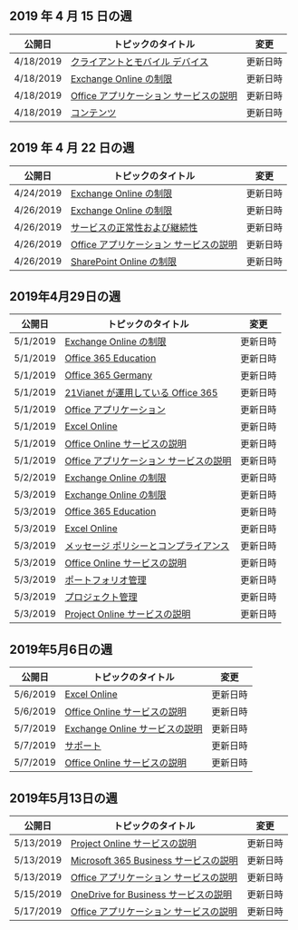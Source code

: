 <!-- This file is generated automatically each week. Changes made to this file will be overwritten.-->




## <a name="week-of-april-15-2019"></a>2019 年 4 月 15 日の週


| 公開日 |トピックのタイトル | 変更 |
|------|------------|--------|
| 4/18/2019 | [クライアントとモバイル デバイス](/Office365/ServiceDescriptions/exchange-online-service-description/clients-and-mobile-devices) | 更新日時 |
| 4/18/2019 | [Exchange Online の制限](/Office365/ServiceDescriptions/exchange-online-service-description/exchange-online-limits) | 更新日時 |
| 4/18/2019 | [Office アプリケーション サービスの説明](/Office365/ServiceDescriptions/office-applications-service-description/office-applications-service-description) | 更新日時 |
| 4/18/2019 | [コンテンツ](/Office365/ServiceDescriptions/sharepoint-online-service-description/content) | 更新日時 |


## <a name="week-of-april-22-2019"></a>2019 年 4 月 22 日の週


| 公開日 |トピックのタイトル | 変更 |
|------|------------|--------|
| 4/24/2019 | [Exchange Online の制限](/Office365/ServiceDescriptions/exchange-online-service-description/exchange-online-limits) | 更新日時 |
| 4/26/2019 | [Exchange Online の制限](/Office365/ServiceDescriptions/exchange-online-service-description/exchange-online-limits) | 更新日時 |
| 4/26/2019 | [サービスの正常性および継続性](/Office365/ServiceDescriptions/office-365-platform-service-description/service-health-and-continuity) | 更新日時 |
| 4/26/2019 | [Office アプリケーション サービスの説明](/Office365/ServiceDescriptions/office-applications-service-description/office-applications-service-description) | 更新日時 |
| 4/26/2019 | [SharePoint Online の制限](/Office365/ServiceDescriptions/sharepoint-online-service-description/sharepoint-online-limits) | 更新日時 |


## <a name="week-of-april-29-2019"></a>2019年4月29日の週


| 公開日 |トピックのタイトル | 変更 |
|------|------------|--------|
| 5/1/2019 | [Exchange Online の制限](/Office365/ServiceDescriptions/exchange-online-service-description/exchange-online-limits) | 更新日時 |
| 5/1/2019 | [Office 365 Education](/Office365/ServiceDescriptions/office-365-platform-service-description/office-365-education) | 更新日時 |
| 5/1/2019 | [Office 365 Germany](/Office365/ServiceDescriptions/office-365-platform-service-description/office-365-germany) | 更新日時 |
| 5/1/2019 | [21Vianet が運用している Office 365](/Office365/ServiceDescriptions/office-365-platform-service-description/office-365-operated-by-21vianet) | 更新日時 |
| 5/1/2019 | [Office アプリケーション](/Office365/ServiceDescriptions/office-applications-service-description/office-applications) | 更新日時 |
| 5/1/2019 | [Excel Online](/Office365/ServiceDescriptions/office-online-service-description/excel-online) | 更新日時 |
| 5/1/2019 | [Office Online サービスの説明](/Office365/ServiceDescriptions/office-online-service-description/office-online-service-description) | 更新日時 |
| 5/1/2019 | [Office アプリケーション サービスの説明](/Office365/ServiceDescriptions/office-applications-service-description/office-applications-service-description) | 更新日時 |
| 5/2/2019 | [Exchange Online の制限](/Office365/ServiceDescriptions/exchange-online-service-description/exchange-online-limits) | 更新日時 |
| 5/3/2019 | [Exchange Online の制限](/Office365/ServiceDescriptions/exchange-online-service-description/exchange-online-limits) | 更新日時 |
| 5/3/2019 | [Office 365 Education](/Office365/ServiceDescriptions/office-365-platform-service-description/office-365-education) | 更新日時 |
| 5/3/2019 | [Excel Online](/Office365/ServiceDescriptions/office-online-service-description/excel-online) | 更新日時 |
| 5/3/2019 | [メッセージ ポリシーとコンプライアンス](/Office365/ServiceDescriptions/exchange-online-service-description/message-policy-and-compliance) | 更新日時 |
| 5/3/2019 | [Office Online サービスの説明](/Office365/ServiceDescriptions/office-online-service-description/office-online-service-description) | 更新日時 |
| 5/3/2019 | [ポートフォリオ管理](/Office365/ServiceDescriptions/project-online-service-description/portfolio-management) | 更新日時 |
| 5/3/2019 | [プロジェクト管理](/Office365/ServiceDescriptions/project-online-service-description/project-management) | 更新日時 |
| 5/3/2019 | [Project Online サービスの説明](/Office365/ServiceDescriptions/project-online-service-description/project-online-service-description) | 更新日時 |


## <a name="week-of-may-06-2019"></a>2019年5月6日の週


| 公開日 |トピックのタイトル | 変更 |
|------|------------|--------|
| 5/6/2019 | [Excel Online](/Office365/ServiceDescriptions/office-online-service-description/excel-online) | 更新日時 |
| 5/6/2019 | [Office Online サービスの説明](/Office365/ServiceDescriptions/office-online-service-description/office-online-service-description) | 更新日時 |
| 5/7/2019 | [Exchange Online サービスの説明](/Office365/ServiceDescriptions/exchange-online-service-description/exchange-online-service-description) | 更新日時 |
| 5/7/2019 | [サポート](/Office365/ServiceDescriptions/office-365-platform-service-description/support) | 更新日時 |
| 5/7/2019 | [Office Online サービスの説明](/Office365/ServiceDescriptions/office-online-service-description/office-online-service-description) | 更新日時 |


## <a name="week-of-may-13-2019"></a>2019年5月13日の週


| 公開日 |トピックのタイトル | 変更 |
|------|------------|--------|
| 5/13/2019 | [Project Online サービスの説明](/Office365/ServiceDescriptions/project-online-service-description/project-online-service-description) | 更新日時 |
| 5/13/2019 | [Microsoft 365 Business サービスの説明](/Office365/ServiceDescriptions/microsoft-365-business-service-description) | 更新日時 |
| 5/13/2019 | [Office アプリケーション サービスの説明](/Office365/ServiceDescriptions/office-applications-service-description/office-applications-service-description) | 更新日時 |
| 5/15/2019 | [OneDrive for Business サービスの説明](/Office365/ServiceDescriptions/onedrive-for-business-service-description) | 更新日時 |
| 5/17/2019 | [Office アプリケーション サービスの説明](/Office365/ServiceDescriptions/office-applications-service-description/office-applications-service-description) | 更新日時 |
